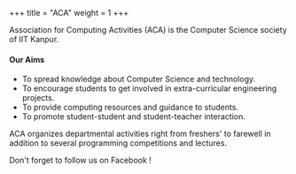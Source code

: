 +++
title = "ACA"
weight = 1
+++

Association for Computing Activities (ACA) is the Computer Science society of IIT Kanpur.

#### Our Aims

* To spread knowledge about Computer Science and technology.
* To encourage students to get involved in extra-curricular engineering projects.
* To provide computing resources and guidance to students.
* To promote student-student and student-teacher interaction.

ACA organizes departmental activities right from freshers' to farewell in addition to several programming competitions and lectures.


Don't forget to follow us on Facebook !
